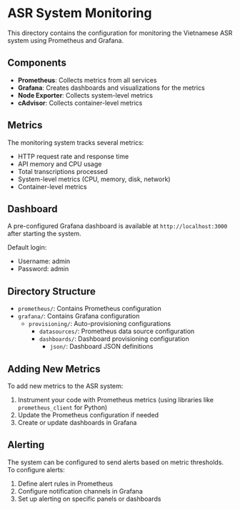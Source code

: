# ASR System Monitoring

This directory contains the configuration for monitoring the Vietnamese ASR system using Prometheus and Grafana.

## Components

- **Prometheus**: Collects metrics from all services
- **Grafana**: Creates dashboards and visualizations for the metrics
- **Node Exporter**: Collects system-level metrics
- **cAdvisor**: Collects container-level metrics

## Metrics

The monitoring system tracks several metrics:

- HTTP request rate and response time
- API memory and CPU usage
- Total transcriptions processed
- System-level metrics (CPU, memory, disk, network)
- Container-level metrics

## Dashboard

A pre-configured Grafana dashboard is available at `http://localhost:3000` after starting the system.

Default login:
- Username: admin
- Password: admin

## Directory Structure

- `prometheus/`: Contains Prometheus configuration
- `grafana/`: Contains Grafana configuration
  - `provisioning/`: Auto-provisioning configurations
    - `datasources/`: Prometheus data source configuration
    - `dashboards/`: Dashboard provisioning configuration
      - `json/`: Dashboard JSON definitions

## Adding New Metrics

To add new metrics to the ASR system:

1. Instrument your code with Prometheus metrics (using libraries like `prometheus_client` for Python)
2. Update the Prometheus configuration if needed
3. Create or update dashboards in Grafana

## Alerting

The system can be configured to send alerts based on metric thresholds.
To configure alerts:

1. Define alert rules in Prometheus
2. Configure notification channels in Grafana
3. Set up alerting on specific panels or dashboards
